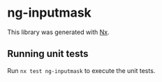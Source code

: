 # ng-inputmask

This library was generated with [Nx](https://nx.dev).

## Running unit tests

Run `nx test ng-inputmask` to execute the unit tests.
